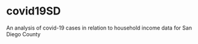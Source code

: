 # covid19SD
An analysis of covid-19 cases in relation to household income data for San Diego County

